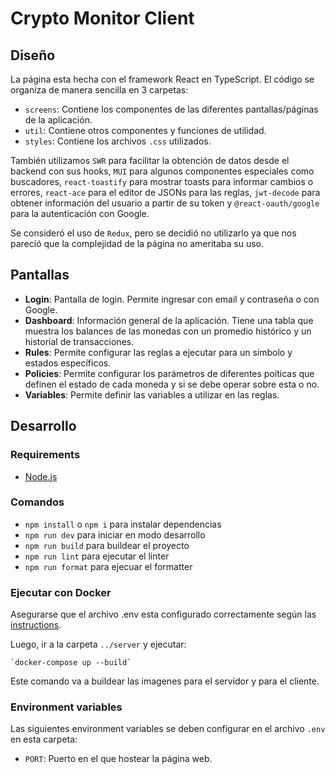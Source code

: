 # Crypto Monitor Client

## Diseño

La página esta hecha con el framework React en TypeScript. El código se organiza de manera sencilla en 3 carpetas:

- `screens`: Contiene los componentes de las diferentes pantallas/páginas de la aplicación.
- `util`: Contiene otros componentes y funciones de utilidad.
- `styles`: Contiene los archivos `.css` utilizados.

También utilizamos `SWR` para facilitar la obtención de datos desde el backend con sus hooks, `MUI` para algunos componentes especiales como buscadores, `react-toastify` para mostrar toasts para informar cambios o errores, `react-ace` para el editor de JSONs para las reglas, `jwt-decode` para obtener información del usuario a partir de su token y `@react-oauth/google` para la autenticación con Google.

Se consideró el uso de `Redux`, pero se decidió no utilizarlo ya que nos pareció que la complejidad de la página no ameritaba su uso.

## Pantallas

- **Login**: Pantalla de login. Permite ingresar con email y contraseña o con Google.
- **Dashboard**: Información general de la aplicación. Tiene una tabla que muestra los balances de las monedas con un promedio histórico y un historial de transacciones.
- **Rules**: Permite configurar las reglas a ejecutar para un símbolo y estados específicos.
- **Policies**: Permite configurar los parámetros de diferentes poíticas que definen el estado de cada moneda y si se debe operar sobre esta o no.
- **Variables**: Permite definir las variables a utilizar en las reglas.

## Desarrollo

### Requirements

- [Node.js](https://nodejs.org/en/)

### Comandos

- `npm install` o `npm i` para instalar dependencias
- `npm run dev` para iniciar en modo desarrollo
- `npm run build` para buildear el proyecto
- `npm run lint` para ejecutar el linter
- `npm run format` para ejecuar el formatter

### Ejecutar con Docker

Asegurarse que el archivo .env esta configurado correctamente según las [instructions](#Environment-variables).

Luego, ir a la carpeta `../server` y ejecutar:

    `docker-compose up --build`

Este comando va a buildear las imagenes para el servidor y para el cliente.

### Environment variables

Las siguientes environment variables se deben configurar en el archivo `.env` en esta carpeta:

- `PORT`: Puerto en el que hostear la página web.
